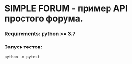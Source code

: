# SIMPLE FORUM - пример API простого форума.
### Requirements: python >= 3.7
### Запуск тестов:
``python -m pytest``
